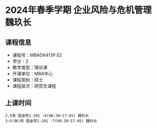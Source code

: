 # 2024年春季学期 企业风险与危机管理 魏玖长






## 课程信息

- 课程号：MBAD6413P.02
- 学分：2
- 教学类型：理论课
- 开课单位：MBA中心
- 课程类别：硕士
- 课程层次：研究生课程

## 上课时间

```
2,5周 国金院1-201 :6(08:30~17:45) 魏玖长
3~5(单)周 国金院1-201 :7(08:30~17:45) 魏玖长
```

